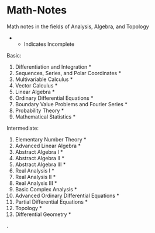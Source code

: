 # Math-Notes

Math notes in the fields of Analysis, Algebra, and Topology 

* - Indicates Incomplete


Basic:
1. Differentiation and Integration *
2. Sequences, Series, and Polar Coordinates *
3. Multivariable Calculus *
5. Vector Calculus *
6. Linear Algebra *
7. Ordinary Differential Equations *
8. Boundary Value Problems and Fourier Series *
9. Probability Theory *
2. Mathematical Statistics *


Intermediate:
1. Elementary Number Theory *
3. Advanced Linear Algebra  *
2. Abstract Algebra I *
3. Abstract Algebra II *
4. Abstract Algebra III *
6. Real Analysis I *
7. Real Analysis II *
8. Real Analysis III *
9. Basic Complex Analysis *
10. Advanced Ordinary Differential Equations *
11. Partial Differential Equations *
12. Topology *
14. Differential Geometry *













   











       

    
  .   













